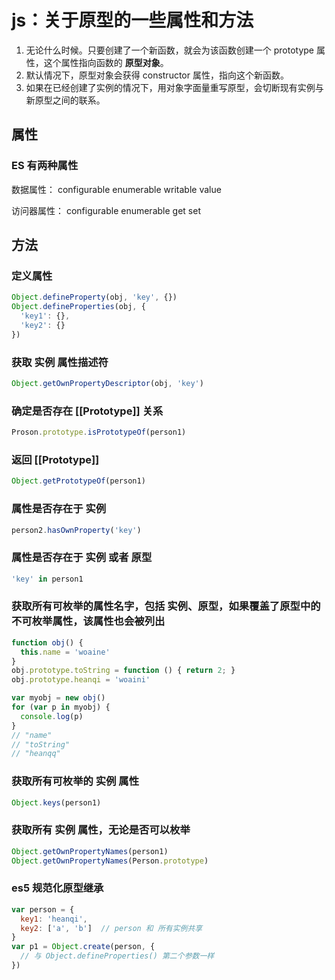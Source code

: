 # js：关于原型的一些属性和方法


1. 无论什么时候。只要创建了一个新函数，就会为该函数创建一个 prototype 属性，这个属性指向函数的 **原型对象**。
2. 默认情况下，原型对象会获得 constructor 属性，指向这个新函数。
3. 如果在已经创建了实例的情况下，用对象字面量重写原型，会切断现有实例与新原型之间的联系。

## 属性

### ES 有两种属性
数据属性：
configurable
enumerable
writable
value

访问器属性：
configurable
enumerable
get
set



## 方法

### 定义属性
```js
Object.defineProperty(obj, 'key', {})
Object.defineProperties(obj, {
  'key1': {},
  'key2': {}
})
```

### 获取 **实例** 属性描述符
```js
Object.getOwnPropertyDescriptor(obj, 'key')
```

### 确定是否存在 [[Prototype]] 关系
```js
Proson.prototype.isPrototypeOf(person1)
```

### 返回 [[Prototype]]
```js
Object.getPrototypeOf(person1)
```

### 属性是否存在于 **实例**
```js
person2.hasOwnProperty('key')
```

### 属性是否存在于 **实例** 或者 **原型**
```js
'key' in person1
```

### 获取所有可枚举的属性名字，包括 **实例**、**原型**，如果覆盖了原型中的不可枚举属性，该属性也会被列出
```js
function obj() {
  this.name = 'woaine'
}
obj.prototype.toString = function () { return 2; }
obj.prototype.heanqi = 'woaini'

var myobj = new obj()
for (var p in myobj) {
  console.log(p)
}
// "name"
// "toString"
// "heanqq"
```

### 获取所有可枚举的 **实例** 属性
```js
Object.keys(person1)
```

### 获取所有 **实例** 属性，无论是否可以枚举
```js
Object.getOwnPropertyNames(person1)
Object.getOwnPropertyNames(Person.prototype)
```

### es5 规范化原型继承
```js
var person = {
  key1: 'heanqi',
  key2: ['a', 'b']  // person 和 所有实例共享
}
var p1 = Object.create(person, {
  // 与 Object.defineProperties() 第二个参数一样
})
```





